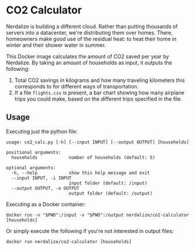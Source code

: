 # CO2 Calculator
Nerdalize is building a different cloud. Rather than putting thousands of servers into a datacenter, we're distributing them over homes. There, homeowners make good use of the residual heat: to heat their home in winter and their shower water in summer.

This Docker image calculates the amount of CO2 saved per year by Nerdalize. By taking an amount of households as input, it outputs the following:

1. Total CO2 savings in kilograms and how many traveling kilometers this corresponds to for different ways of transportation.
2. If a file `flights.csv` is present, a bar chart showing how many airplane trips you could make, based on the different trips specified in the file.


## Usage
Executing just the python file:
```
usage: co2_calc.py [-h] [--input INPUT] [--output OUTPUT] [households]

positional arguments:
  households            number of households (default: 5)

optional arguments:
  -h, --help            show this help message and exit
  --input INPUT, -i INPUT
                        input folder (default: /input)
  --output OUTPUT, -o OUTPUT
                        output folder (default: /output)
```

Executing as a Docker container:
```
docker run -v "$PWD":/input -v "$PWD":/output nerdalize/co2-calculator [households]
```

Or simply execute the following if you're not interested in output files:
```
docker run nerdalize/co2-calculator [households]
```
